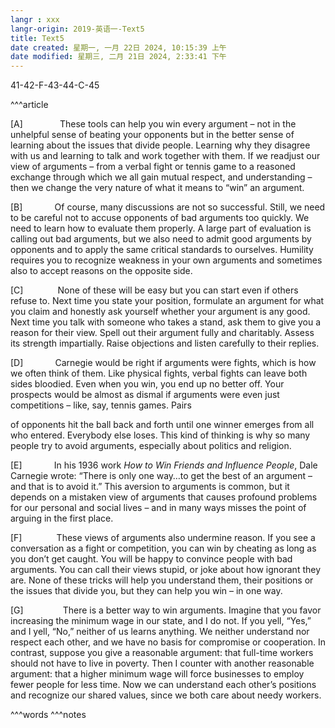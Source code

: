 ```yaml
---
langr : xxx
langr-origin: 2019-英语一-Text5
title: Text5
date created: 星期一, 一月 22日 2024, 10:15:39 上午
date modified: 星期三, 二月 21日 2024, 2:33:41 下午
---
```


41-42-F-43-44-C-45

^^^article

[A]               These tools can help you win every argument – not in the unhelpful sense of beating your opponents but in the better sense of learning about the issues that divide people. Learning why they disagree with us and learning to talk and work together with them. If we readjust our view of arguments – from a verbal fight or tennis game to a reasoned exchange through which we all gain mutual respect, and understanding – then we change the very nature of what it means to “win” an argument.

[B]             Of course, many discussions are not so successful. Still, we need to be careful not to accuse opponents of bad arguments too quickly. We need to learn how to evaluate them properly. A large part of evaluation is calling out bad arguments, but we also need to admit good arguments by opponents and to apply the same critical standards to ourselves. Humility requires you to recognize weakness in your own arguments and sometimes also to accept reasons on the opposite side.

[C]              None of these will be easy but you can start even if others refuse to. Next time you state your position, formulate an argument for what you claim and honestly ask yourself whether your argument is any good. Next time you talk with someone who takes a stand, ask them to give you a reason for their view. Spell out their argument fully and charitably. Assess its strength impartially. Raise objections and listen carefully to their replies.

[D]             Carnegie would be right if arguments were fights, which is how we often think of them. Like physical fights, verbal fights can leave both sides bloodied. Even when you win, you end up no better off. Your prospects would be almost as dismal if arguments were even just competitions – like, say, tennis games. Pairs

  

of opponents hit the ball back and forth until one winner emerges from all who entered. Everybody else loses. This kind of thinking is why so many people try to avoid arguments, especially about politics and religion.

[E]             In his 1936 work _How to Win Friends and Influence People_, Dale Carnegie wrote: “There is only one way…to get the best of an argument – and that is to avoid it.” This aversion to arguments is common, but it depends on a mistaken view of arguments that causes profound problems for our personal and social lives – and in many ways misses the point of arguing in the first place.

[F]              These views of arguments also undermine reason. If you see a conversation as a fight or competition, you can win by cheating as long as you don’t get caught. You will be happy to convince people with bad arguments. You can call their views stupid, or joke about how ignorant they are. None of these tricks will help you understand them, their positions or the issues that divide you, but they can help you win – in one way.

[G]                There is a better way to win arguments. Imagine that you favor increasing the minimum wage in our state, and I do not. If you yell, “Yes,” and I yell, “No,” neither of us learns anything. We neither understand nor respect each other, and we have no basis for compromise or cooperation. In contrast, suppose you give a reasonable argument: that full-time workers should not have to live in poverty. Then I counter with another reasonable argument: that a higher minimum wage will force businesses to employ fewer people for less time. Now we can understand each other’s positions and recognize our shared values, since we both care about needy workers.




^^^words
^^^notes